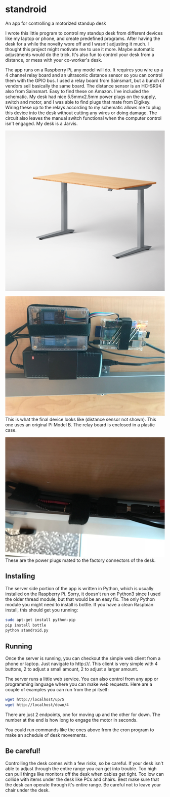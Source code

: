 # standroid
An app for controlling a motorized standup desk

I wrote this little program to control my standup desk from different devices
like my laptop or phone, and create predefined programs. After having the desk
for a while the novelty wore off and I wasn't adjusting it much. I thought this
project might motivate me to use it more. Maybe automatic adjustments would do 
the trick. It's also fun to control your desk from a distance, or mess with
your co-worker's desk.

The app runs on a Raspberry Pi, any model will do. It requires you wire up a
4 channel relay board and an ultrasonic distance sensor so you can control them
with the GPIO bus. I used a relay board from Sainsmart, but a bunch of vendors
sell basically the same board. The distance sensor is an HC-SR04 also from
Sainsmart. Easy to find these on Amazon. I've included the schematic.
My desk had nice 5.5mmx2.5mm
power plugs on the supply, switch and motor, and I was able to find plugs that
mate from Digikey. Wiring these up to the relays according to my schematic
allows me to plug this device into the desk without cutting any wires or doing
damage. The circuit also leaves the manual switch functional when the computer
control isn't engaged. My desk is a Jarvis.

![Photo of a Jarvis desk like mine](photos/desk.png)

![Photo of the relay unit and Raspberry Pi](photos/device.jpg)
This is what the final device looks like (distance sensor not shown). This one
uses an original Pi Model B. The relay board is enclosed in a plastic case.

![Photo of connectors mated to factory connectors](photos/connectors.jpg)
These are the power plugs mated to the factory connectors of the desk.

## Installing

The server side portion of the app is written in Python, which is usually
installed on the Raspberry Pi. Sorry, it doesn't run on Python3 since I used
the older thread module, but that would be an easy fix. The only
Python module you might need to install is bottle. If you have a clean Raspbian
install, this should get you running:

```bash
sudo apt-get install python-pip
pip install bottle
python standroid.py
```

## Running
Once the server is running, you can checkout the simple web client from
a phone or laptop. Just navigate to http://<pi IP address>/. This client
is very simple with 4 buttons, 2 to adjust a small amount, 2 to adjust a larger
amount.

The server runs a little web service. You can also control from any app or
programming language where you can make web requests. Here are a couple of
examples you can run from the pi itself:

```bash
wget http://localhost/up/5
wget http://localhost/down/4
```

There are just 2 endpoints, one for moving up and the other for down. The number
at the end is how long to engage the motor in seconds.

You could run commands like the ones above from the cron program to make an
schedule of desk movements.

## Be careful!

Controlling the desk comes with a few risks, so be careful. If your desk isn't
able to adjust through the entire range you can get into trouble. Too high can
pull things like monitors off the desk when cables get tight. Too low can
collide with items under the desk like PCs and chairs. Best make sure that the
desk can operate through it's entire range. Be careful not to leave your 
chair under the desk.
